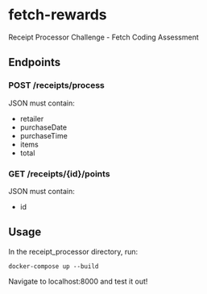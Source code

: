 # fetch-rewards
Receipt Processor Challenge - Fetch Coding Assessment



## Endpoints
### POST /receipts/process
JSON must contain:
- retailer
- purchaseDate
- purchaseTime
- items
- total

### GET /receipts/{id}/points
JSON must contain:
- id



## Usage
In the receipt_processor directory, run:
```
docker-compose up --build
```

Navigate to localhost:8000 and test it out!